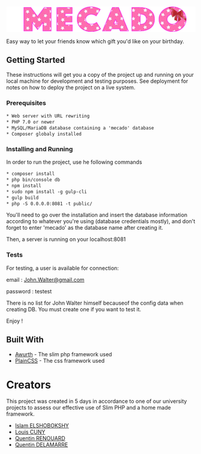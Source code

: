 ![alt text](https://github.com/elshobokshy/mecado/blob/develop/public/assets/img/Mecadov2.png)

Easy way to let your friends know which gift you'd like on your birthday.

## Getting Started

These instructions will get you a copy of the project up and running on your local machine for development and testing purposes. See deployment for notes on how to deploy the project on a live system.

### Prerequisites
```
* Web server with URL rewriting
* PHP 7.0 or newer
* MySQL/MariaDB database containing a 'mecado' database
* Composer globaly installed
```
### Installing and Running

In order to run the project, use he following commands

```
* composer install
* php bin/console db
* npm install
* sudo npm install -g gulp-cli
* gulp build
* php -S 0.0.0.0:8081 -t public/
```

You'll need to go over the installation and insert the database information according to whatever you're using (database credentials mostly), and don't forget to enter 'mecado' as the database name after creating it.

Then, a server is running on your localhost:8081


### Tests

For testing, a user is available for connection:

email : John.Walter@gmail.com

password : testest

There is no list for John Walter himself becauseof the config data when creating DB.
You must create one if you want to test it.

Enjoy !

## Built With

* [Awurth](https://github.com/awurth/Slim) - The slim php framework used
* [PlainCSS](https://github.com/elshobokshy/plain_css_framework) - The css framework used

# Creators

This project was created in 5 days in accordance to one of our university projects to assess our effective use of Slim PHP and a home made framework.
* [Islam ELSHOBOKSHY](https://github.com/elshobokshy)
* [Louis CUNY](https://github.com/louis-cuny)
* [Quentin RENOUARD ](https://github.com/Quinou-kun)
* [Quentin DELAMARRE](https://github.com/windos757)
